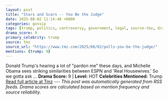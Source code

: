 ```yaml
---
layout: post
title: "Stars and Scars -- You Be the Judge"
date: 2025-08-02 11:14:48 +0000
categories: gossip
tags: [trump, politics, controversy, government, legal, source-tmz, drama-hot]
drama_score: 9
primary_celebrity: trump
source: tmz
source_url: "https://www.tmz.com/2025/08/02/polls-you-be-the-judge/"
mentions: {trump: 9}
---
```


Donald Trump's hearing a lot of "pardon me" these days, and Michelle Obama sees striking similarities between ESPN and 'Real Housewives.' So we gotta ask ... **Drama Score:** 9 | **Level:** HOT **Celebrities Mentioned:** Trump [Read full article at Tmz](https://www.tmz.com/2025/08/02/polls-you-be-the-judge/) --- *This post was automatically generated from RSS feeds. Drama scores are calculated based on mention frequency and source reliability.*